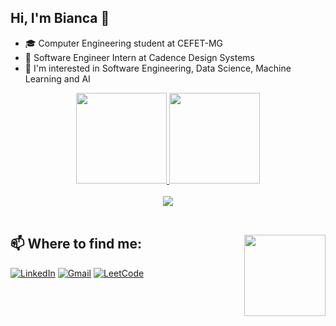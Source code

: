 ## Hi, I'm Bianca 👋

- 🎓 Computer Engineering student at CEFET-MG
- 🔭 Software Engineer Intern at Cadence Design Systems
- 🌱 I'm interested in Software Engineering, Data Science, Machine Learning and AI

<div align="center">
  <a href="https://github.com/biapacifico">
  <img height="145em" src="https://github-readme-stats.vercel.app/api?username=biapacifico&show_icons=true&theme=gotham&include_all_commits=true&count_private=true"/>
  <img height="145em" src="https://github-readme-stats.vercel.app/api/top-langs/?username=biapacifico&layout=compact&langs_count=7&theme=gotham"/>
</div>
<br>
<div align="center">
  <a href="https://skillicons.dev">
    <img src="https://skillicons.dev/icons?i=py,mysql,c,cpp,java,html,css,js"/>
  </a>
</div>
<br>
    
## 📫 Where to find me: <img height="130em" align="right" src="https://images.uncyc.org/pt/thumb/7/71/Mandosprite.gif/800px-Mandosprite.gif"/>
<div align="left">
  
[![LinkedIn](https://img.shields.io/badge/LinkedIn-%230077B5.svg?style=for-the-badge&logo=linkedin&logoColor=white)](https://www.linkedin.com/in/biancapacifico/)
[![Gmail](https://img.shields.io/badge/Gmail-D14836?style=for-the-badge&logo=gmail&logoColor=white)](mailto:bi.marcal22@gmail.com)
[![LeetCode](https://img.shields.io/badge/-LeetCode-FFA116?style=for-the-badge&logo=LeetCode&logoColor=black)](https://leetcode.com/biapacifico/)
</div>
